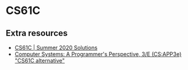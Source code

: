 # CS61C

## Extra resources
- [CS61C | Summer 2020 Solutions](https://github.com/PKUFlyingPig/CS61C-summer20)
- [Computer Systems: A Programmer's Perspective, 3/E (CS:APP3e) "CS61C alternative"](https://csapp.cs.cmu.edu/)
